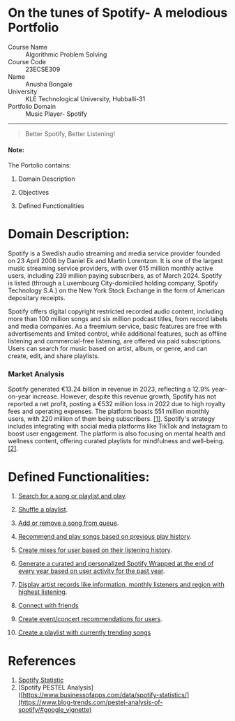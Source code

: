 # On the tunes of Spotify- A melodious Portfolio
<dl>
<dt>Course Name</dt>
<dd>Algorithmic Problem Solving</dd>
<dt>Course Code</dt>
<dd>23ECSE309</dd>
<dt>Name</dt>
<dd>Anusha Bongale</dd>
<dt>University</dt>
<dd>KLE Technological University, Hubballi-31</dd>
<dt>Portfolio Domain</dt>
<dd>Music Player- Spotify</dd>
</dl>


* * *

> Better Spotify, Better Listening!


#### Note:
The Portolio contains:

1. Domain Description
   
3. Objectives
   
5. Defined Functionalities


# Domain Description:

Spotify is a Swedish audio streaming and media service provider founded on 23 April 2006 by Daniel Ek and Martin Lorentzon. It is one of the largest music streaming service providers, with over 615 million monthly active users, including 239 million paying subscribers, as of March 2024. Spotify is listed (through a Luxembourg City-domiciled holding company, Spotify Technology S.A.) on the New York Stock Exchange in the form of American depositary receipts.

Spotify offers digital copyright restricted recorded audio content, including more than 100 million songs and six million podcast titles, from record labels and media companies. As a freemium service, basic features are free with advertisements and limited control, while additional features, such as offline listening and commercial-free listening, are offered via paid subscriptions. Users can search for music based on artist, album, or genre, and can create, edit, and share playlists.

### Market Analysis
Spotify generated €13.24 billion in revenue in 2023, reflecting a 12.9% year-on-year increase. However, despite this revenue growth, Spotify has not reported a net profit, posting a €532 million loss in 2022 due to high royalty fees and operating expenses. The platform boasts 551 million monthly users, with 220 million of them being subscribers. <a href="#1">[1]</a>. Spotify's strategy includes integrating with social media platforms like TikTok and Instagram to boost user engagement. The platform is also focusing on mental health and wellness content, offering curated playlists for mindfulness and well-being​. <a href="#2">[2]</a>.

# Defined Functionalities:
1. [Search for a song or playlist and play](/pages/search_for_song.md).

2. [Shuffle a playlist](/pages/shuffle_playlist.md).
   
3. [Add or remove a song from queue](/pages/insert_remove_queue.md).

4. [Recommend and play songs based on previous play history](/pages/recommend_song.md).

5. [Create mixes for user based on their listening history](/pages/create_a_mix.md).

6. [Generate a curated and personalized Spotify Wrapped at the end of every year based on user activity for the past year](/pages/spotify_wrapped.md).

7. [Display artist records like information, monthly listeners and region with highest listening](/pages/artist_info.md).

8. [Connect with friends](/pages/friends.md)
   
9. [Create event/concert recommendations for users](/pages/concert_recs.md).
    
10. [Create a playlist with currently trending songs](/pages/trending.md)

# References
1. <a id="1"></a> [Spotify Statistic](https://www.businessofapps.com/data/spotify-statistics/)
2. <a id="2"></a> [Spotify PESTEL Analysis]([https://www.businessofapps.com/data/spotify-statistics/](https://www.blog-trends.com/pestel-analysis-of-spotify/#google_vignette)
